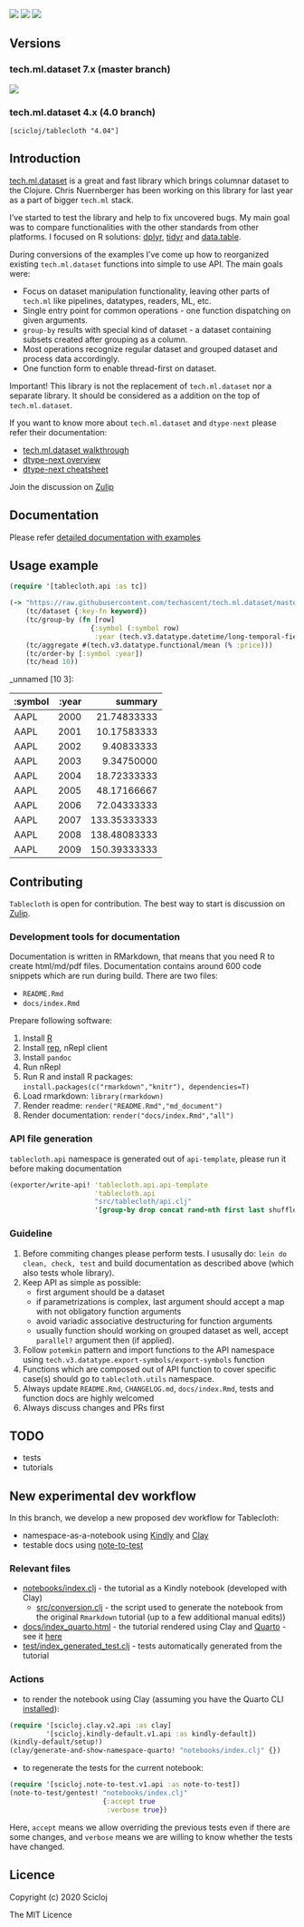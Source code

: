 [![](https://img.shields.io/clojars/v/scicloj/tablecloth)](https://clojars.org/scicloj/tablecloth)
[![](https://api.travis-ci.org/scicloj/tablecloth.svg?branch=master)](https://travis-ci.org/github/scicloj/tablecloth)
[![](https://img.shields.io/badge/zulip-discussion-yellowgreen)](https://clojurians.zulipchat.com/#narrow/stream/236259-tech.2Eml.2Edataset.2Edev/topic/api)

## Versions

### tech.ml.dataset 7.x (master branch)

[![](https://img.shields.io/clojars/v/scicloj/tablecloth)](https://clojars.org/scicloj/tablecloth)

### tech.ml.dataset 4.x (4.0 branch)

`[scicloj/tablecloth "4.04"]`

## Introduction

[tech.ml.dataset](https://github.com/techascent/tech.ml.dataset) is a
great and fast library which brings columnar dataset to the Clojure.
Chris Nuernberger has been working on this library for last year as a
part of bigger `tech.ml` stack.

I’ve started to test the library and help to fix uncovered bugs. My main
goal was to compare functionalities with the other standards from other
platforms. I focused on R solutions:
[dplyr](https://dplyr.tidyverse.org/),
[tidyr](https://tidyr.tidyverse.org/) and
[data.table](https://rdatatable.gitlab.io/data.table/).

During conversions of the examples I’ve come up how to reorganized
existing `tech.ml.dataset` functions into simple to use API. The main
goals were:

  - Focus on dataset manipulation functionality, leaving other parts of
    `tech.ml` like pipelines, datatypes, readers, ML, etc.
  - Single entry point for common operations - one function dispatching
    on given arguments.
  - `group-by` results with special kind of dataset - a dataset
    containing subsets created after grouping as a column.
  - Most operations recognize regular dataset and grouped dataset and
    process data accordingly.
  - One function form to enable thread-first on dataset.

Important\! This library is not the replacement of `tech.ml.dataset` nor
a separate library. It should be considered as a addition on the top of
`tech.ml.dataset`.

If you want to know more about `tech.ml.dataset` and `dtype-next` please
refer their documentation:

  - [tech.ml.dataset
    walkthrough](https://techascent.github.io/tech.ml.dataset/walkthrough.html)
  - [dtype-next
    overview](https://cnuernber.github.io/dtype-next/overview.html)
  - [dtype-next
    cheatsheet](https://cnuernber.github.io/dtype-next/cheatsheet.html)

Join the discussion on
[Zulip](https://clojurians.zulipchat.com/#narrow/stream/236259-tech.2Eml.2Edataset.2Edev/topic/api)

## Documentation

Please refer [detailed documentation with
examples](https://scicloj.github.io/tablecloth/index.html)

## Usage example

``` clojure
(require '[tablecloth.api :as tc])
```

``` clojure
(-> "https://raw.githubusercontent.com/techascent/tech.ml.dataset/master/test/data/stocks.csv"
    (tc/dataset {:key-fn keyword})
    (tc/group-by (fn [row]
                    {:symbol (:symbol row)
                     :year (tech.v3.datatype.datetime/long-temporal-field :years (:date row))}))
    (tc/aggregate #(tech.v3.datatype.functional/mean (% :price)))
    (tc/order-by [:symbol :year])
    (tc/head 10))
```

\_unnamed \[10 3\]:

| :symbol | :year |      summary |
| ------- | ----: | -----------: |
| AAPL    |  2000 |  21.74833333 |
| AAPL    |  2001 |  10.17583333 |
| AAPL    |  2002 |   9.40833333 |
| AAPL    |  2003 |   9.34750000 |
| AAPL    |  2004 |  18.72333333 |
| AAPL    |  2005 |  48.17166667 |
| AAPL    |  2006 |  72.04333333 |
| AAPL    |  2007 | 133.35333333 |
| AAPL    |  2008 | 138.48083333 |
| AAPL    |  2009 | 150.39333333 |

## Contributing

`Tablecloth` is open for contribution. The best way to start is
discussion on
[Zulip](https://clojurians.zulipchat.com/#narrow/stream/236259-tech.2Eml.2Edataset.2Edev/topic/api).

### Development tools for documentation

Documentation is written in RMarkdown, that means that you need R to
create html/md/pdf files. Documentation contains around 600 code
snippets which are run during build. There are two files:

  - `README.Rmd`
  - `docs/index.Rmd`

Prepare following software:

1.  Install [R](https://www.r-project.org/)
2.  Install [rep](https://github.com/eraserhd/rep), nRepl client
3.  Install `pandoc`
4.  Run nRepl
5.  Run R and install R packages:
    `install.packages(c("rmarkdown","knitr"), dependencies=T)`
6.  Load rmarkdown: `library(rmarkdown)`
7.  Render readme: `render("README.Rmd","md_document")`
8.  Render documentation: `render("docs/index.Rmd","all")`

### API file generation

`tablecloth.api` namespace is generated out of `api-template`, please
run it before making documentation

``` clojure
(exporter/write-api! 'tablecloth.api.api-template
                     'tablecloth.api
                     "src/tablecloth/api.clj"
                     '[group-by drop concat rand-nth first last shuffle])
```

### Guideline

1.  Before commiting changes please perform tests. I ususally do: `lein
    do clean, check, test` and build documentation as described above
    (which also tests whole library).
2.  Keep API as simple as possible:
      - first argument should be a dataset
      - if parametrizations is complex, last argument should accept a
        map with not obligatory function arguments
      - avoid variadic associative destructuring for function arguments
      - usually function should working on grouped dataset as well,
        accept `parallel?` argument then (if applied).
3.  Follow `potemkin` pattern and import functions to the API namespace
    using `tech.v3.datatype.export-symbols/export-symbols` function
4.  Functions which are composed out of API function to cover specific
    case(s) should go to `tablecloth.utils` namespace.
5.  Always update `README.Rmd`, `CHANGELOG.md`, `docs/index.Rmd`, tests
    and function docs are highly welcomed
6.  Always discuss changes and PRs first

## TODO

  - tests
  - tutorials

## New experimental dev workflow

In this branch, we develop a new proposed dev workflow for Tablecloth:
- namespace-as-a-notebook using [Kindly](https://scicloj.github.io/kindly) and [Clay](https://scicloj.github.io/clay)
- testable docs using [note-to-test](https://github.com/scicloj/note-to-test)

### Relevant files
- [notebooks/index.clj](notebooks/index.clj) - the tutorial as a Kindly notebook (developed with Clay)
  - [src/conversion.clj](src/conversion.clj) - the script used to generate the notebook from the original `Rmarkdown` tutorial (up to a few additional manual edits))
- [docs/index_quarto.html](docs/index_quarto.html) - the tutorial rendered using Clay and [Quarto](https://quarto.org/) - see it [here](https://daslu.github.io/tablecloth/index_quarto)
- [test/index_generated_test.clj](test/index_generated_test.clj) - tests automatically generated from the tutorial

### Actions
- to render the notebook using Clay (assuming you have the Quarto CLI [installed](https://quarto.org/docs/get-started/)):
```clj
(require '[scicloj.clay.v2.api :as clay]
         '[scicloj.kindly-default.v1.api :as kindly-default])
(kindly-default/setup!)
(clay/generate-and-show-namespace-quarto! "notebooks/index.clj" {})
```
- to regenerate the tests for the current notebook:
```clj
(require '[scicloj.note-to-test.v1.api :as note-to-test])
(note-to-test/gentest! "notebooks/index.clj"
                       {:accept true
                        :verbose true})
```
Here, `accept` means we allow overriding the previous tests even if there are some changes, and `verbose` means we are willing to know whether the tests have changed.

## Licence

Copyright (c) 2020 Scicloj

The MIT Licence
